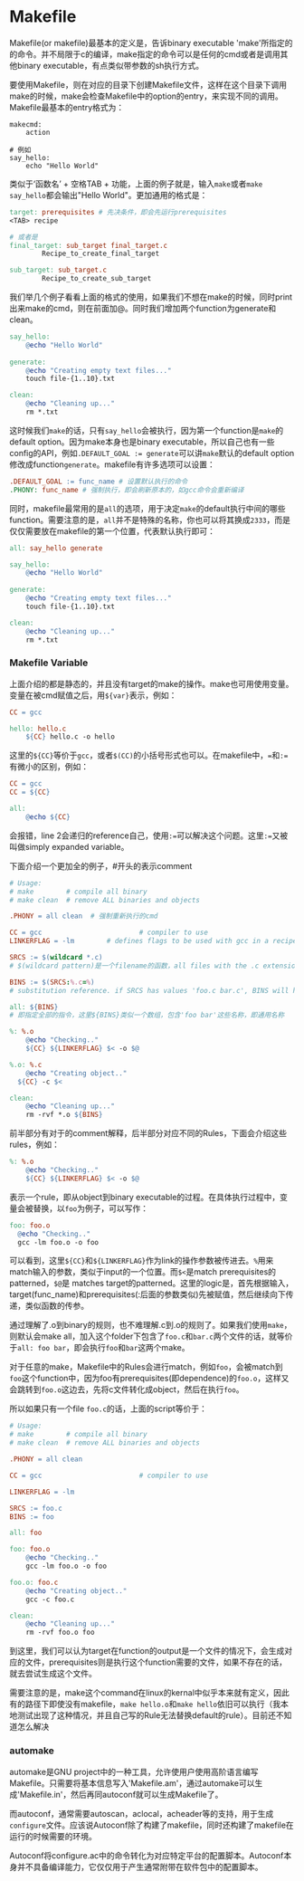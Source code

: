 # Makefile
Makefile(or makefile)最基本的定义是，告诉binary executable 'make'所指定的的命令。并不局限于c的编译，make指定的命令可以是任何的cmd或者是调用其他binary executable，有点类似带参数的sh执行方式。

要使用Makefile，则在对应的目录下创建Makefile文件，这样在这个目录下调用make的时候，make会检查Makefile中的option的entry，来实现不同的调用。Makefile最基本的entry格式为：
```makefilescan
makecmd:
	action

# 例如
say_hello:
	echo "Hello World"
```
类似于‘函数名’ + 空格TAB + 功能，上面的例子就是，输入`make`或者`make say_hello`都会输出"Hello World"。更加通用的格式是：
```makefile
target: prerequisites # 先决条件，即会先运行prerequisites
<TAB> recipe

# 或者是
final_target: sub_target final_target.c
        Recipe_to_create_final_target

sub_target: sub_target.c
        Recipe_to_create_sub_target
```
我们举几个例子看看上面的格式的使用，如果我们不想在make的时候，同时print出来make的cmd，则在前面加@。同时我们增加两个function为generate和clean。
```makefile
say_hello:
	@echo "Hello World"
	
generate:
	@echo "Creating empty text files..."
	touch file-{1..10}.txt

clean:
	@echo "Cleaning up..."
	rm *.txt
```
这时候我们`make`的话，只有`say_hello`会被执行，因为第一个function是`make`的default option。因为make本身也是binary executable，所以自己也有一些config的API，例如`.DEFAULT_GOAL := generate`可以讲`make`默认的default option修改成function`generate`。makefile有许多选项可以设置：
```makefile
.DEFAULT_GOAL := func_name # 设置默认执行的命令
.PHONY: func_name # 强制执行，即会刷新原本的，如gcc命令会重新编译
```

同时，makefile最常用的是`all`的选项，用于决定`make`的default执行中间的哪些function。需要注意的是，`all`并不是特殊的名称，你也可以将其换成`2333`，而是仅仅需要放在makefile的第一个位置，代表默认执行即可：
```makefile
all: say_hello generate

say_hello:
	@echo "Hello World"
	
generate:
	@echo "Creating empty text files..."
	touch file-{1..10}.txt

clean:
	@echo "Cleaning up..."
	rm *.txt
```

### Makefile Variable
上面介绍的都是静态的，并且没有target的make的操作。make也可用使用变量。变量在被cmd赋值之后，用`${var}`表示，例如：
```makefile
CC = gcc

hello: hello.c
	${CC} hello.c -o hello
```
这里的`${CC}`等价于`gcc`，或者`$(CC)`的小括号形式也可以。在makefile中，`=`和`:=`有微小的区别，例如：
```makefile
CC = gcc
CC = ${CC}

all:
	@echo ${CC}
```
会报错，line 2会递归的reference自己，使用`:=`可以解决这个问题。这里`:=`又被叫做simply expanded variable。

下面介绍一个更加全的例子，#开头的表示comment
```makefile
# Usage:
# make        # compile all binary
# make clean  # remove ALL binaries and objects

.PHONY = all clean  # 强制重新执行的cmd

CC = gcc                        # compiler to use
LINKERFLAG = -lm  		# defines flags to be used with gcc in a recipe

SRCS := $(wildcard *.c) 	
# $(wildcard pattern)是一个filename的函数，all files with the .c extension will be stored in SRCS， wildcard的中文意思是通配符

BINS := $(SRCS:%.c=%)		
# substitution reference. if SRCS has values 'foo.c bar.c', BINS will have 'foo bar'，类似于冲SRCS中取出来了%代表的部分

all: ${BINS}
# 即指定全部的指令，这里${BINS}类似一个数组，包含'foo bar'这些名称，即通用名称

%: %.o
	@echo "Checking.."
	${CC} ${LINKERFLAG} $< -o $@

%.o: %.c
	@echo "Creating object.."
  ${CC} -c $<

clean:
	@echo "Cleaning up..."
	rm -rvf *.o ${BINS}
```
前半部分有对于的comment解释，后半部分对应不同的Rules，下面会介绍这些rules，例如：
```makefile
%: %.o
	@echo "Checking.."
	${CC} ${LINKERFLAG} $< -o $@
```
表示一个rule，即从object到binary executable的过程。在具体执行过程中，变量会被替换，以`foo`为例子，可以写作：
```makefile
foo: foo.o
  @echo "Checking.."
  gcc -lm foo.o -o foo
```
可以看到，这里`${CC}`和`${LINKERFLAG}`作为link的操作参数被传进去。`%`用来match输入的参数，类似于input的一个位置。而`$<`是match prerequisites的patterned，`$@`是 matches target的patterned。这里的logic是，首先根据输入，target(func_name)和prerequisites(:后面的参数类似)先被赋值，然后继续向下传递，类似函数的传参。

通过理解了.o到binary的规则，也不难理解.c到.o的规则了。如果我们使用`make`，则默认会make all，加入这个folder下包含了`foo.c`和`bar.c`两个文件的话，就等价于`all: foo bar`，即会执行`foo`和`bar`这两个make。

对于任意的make，Makefile中的Rules会进行match，例如`foo`，会被match到`foo`这个function中，因为foo有prerequisites(即dependence)的`foo.o`，这样又会跳转到`foo.o`这边去，先将c文件转化成object，然后在执行`foo`。

所以如果只有一个file `foo.c`的话，上面的script等价于：
```makefile
# Usage:
# make        # compile all binary
# make clean  # remove ALL binaries and objects

.PHONY = all clean

CC = gcc                        # compiler to use

LINKERFLAG = -lm

SRCS := foo.c
BINS := foo

all: foo

foo: foo.o
	@echo "Checking.."
	gcc -lm foo.o -o foo

foo.o: foo.c
	@echo "Creating object.."
	gcc -c foo.c

clean:
	@echo "Cleaning up..."
	rm -rvf foo.o foo
```
到这里，我们可以认为target在function的output是一个文件的情况下，会生成对应的文件，prerequisites则是执行这个function需要的文件，如果不存在的话，就去尝试生成这个文件。

需要注意的是，make这个command在linux的kernal中似乎本来就有定义，因此有的路径下即使没有makefile，`make hello.o`和`make hello`依旧可以执行（我本地测试出现了这种情况，并且自己写的Rule无法替换default的rule）。目前还不知道怎么解决


### automake
automake是GNU project中的一种工具，允许使用户使用高阶语言编写Makefile。只需要将基本信息写入'Makefile.am'，通过automake可以生成'Makefile.in'，然后再同autoconf就可以生成Makefile了。

而autoconf，通常需要autoscan，aclocal，acheader等的支持，用于生成`configure`文件。应该说Autoconf除了构建了makefile，同时还构建了makefile在运行的时候需要的环境。

Autoconf将configure.ac中的命令转化为对应特定平台的配置脚本。Autoconf本身并不具备编译能力，它仅仅用于产生通常附带在软件包中的配置脚本。








